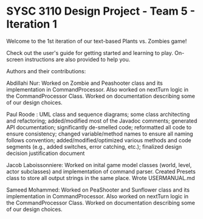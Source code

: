 # SYSC 3110 Design Project - Team 5 - Iteration 1

Welcome to the 1st iteration of our text-based Plants vs. Zombies game!

Check out the user's guide for getting started and learning to play. On-screen instructions are also provided to help you.

Authors and their contributions:

Abdillahi Nur: Worked on Zombie and Peashooter class and its implementation in CommandProcessor. Also worked on nextTurn logic in the CommandProcessor Class. Worked on documentation describing some of our design choices. <br>

Paul Roode : UML class and sequence diagrams; some class architecting and refactoring; added/modified most of the Javadoc comments; generated API documentation; significantly de-smelled code; reformatted all code to ensure consistency; changed variable/method names to ensure all naming follows convention; added/modified/optimized various methods and code segments (e.g., added switches, error catching, etc.); finalized design decision justification document

Jacob Laboissonniere: Worked on inital game model classes (world, level, actor subclasses) and implementation of command parser. Created Presets class to store all output strings in the same place. Wrote USERMANUAL.md

Sameed Mohammed: Worked on PeaShooter and Sunflower class and its implementation in CommandProcessor.  Also worked on nextTurn logic in the CommandProcessor Class. Worked on documentation describing some of our design choices.
